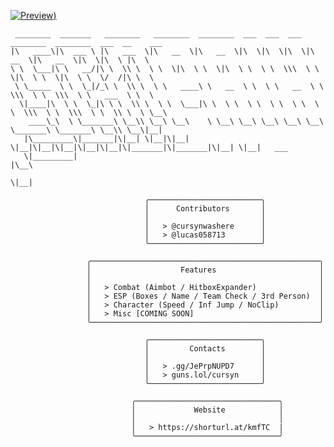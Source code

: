 
[![Preview]([https://media.discordapp.net/attachments/1330545180817883241/1340639464627634246/image.png?ex=67bda34c&is=67bc51cc&hm=5f4b586e8281da1e60a14f7d174a0578df273b8ec726747f35797ef19adbc326&=&format=webp&quality=lossless))](https://youtu.be/AbV49GHDwfg?si=HeSXdtdXdnIx8SjP)

```
 ________  _______   ________   ________  ________  ___  ___  ___  ________  ________  ___  __    ___       
|\   ____\|\  ___ \ |\   ___  \|\   __  \|\   __  \|\  \|\  \|\  \|\   __  \|\   __  \|\  \|\  \ |\  \      
\ \  \___|\ \   __/|\ \  \\ \  \ \  \|\  \ \  \|\  \ \  \ \  \\\  \ \  \|\  \ \  \|\  \ \  \/  /|\ \  \     
 \ \_____  \ \  \_|/_\ \  \\ \  \ \   ____\ \   __  \ \  \ \   __  \ \  \\\  \ \  \\\  \ \   ___  \ \  \    
  \|____|\  \ \  \_|\ \ \  \\ \  \ \  \___|\ \  \ \  \ \  \ \  \ \  \ \  \\\  \ \  \\\  \ \  \\ \  \ \__\   
    ____\_\  \ \_______\ \__\\ \__\ \__\    \ \__\ \__\ \__\ \__\ \__\ \_______\ \_______\ \__\\ \__\|__|   
   |\_________\|_______|\|__| \|__|\|__|     \|__|\|__|\|__|\|__|\|__|\|_______|\|_______|\|__| \|__|   ___ 
   \|_________|                                                                                        |\__\
                                                                                                       \|__|
```
 
                                                                                                           
                                  ╭─────────────────────────╮
                                  │      Contributors       │
                                  │                         │
                                  │   > @cursynwashere      │
                                  │   > @lucas058713        │
                                  ╰─────────────────────────╯
                                                                
                     ╭───────────────────────────────────────────────────╮
                     │                    Features                       │
                     │                                                   │
                     │   > Combat (Aimbot / HitboxExpander)              │
                     │   > ESP (Boxes / Name / Team Check / 3rd Person)  │
                     │   > Character (Speed / Inf Jump / NoClip)         │
                     │   > Misc [COMING SOON]                            │
                     ╰───────────────────────────────────────────────────╯

                                  ╭─────────────────────────╮
                                  │         Contacts        │
                                  │                         │
                                  │   > .gg/JePrpNUPD7      │
                                  │   > guns.lol/cursyn     │
                                  ╰─────────────────────────╯

                               ╭────────────────────────────────╮
                               │             Website            │
                               │                                │
                               │   > https://shorturl.at/kmfTC  |
                               ╰────────────────────────────────╯

